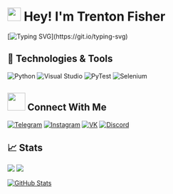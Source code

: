 <h1>
  <img src="https://emojis.slackmojis.com/emojis/images/1531849430/4246/blob-sunglasses.gif?1531849430" width="30"/>
  Hey! I'm Trenton Fisher
</h1>

[![Typing SVG](https://readme-typing-svg.demolab.com?font=Fira+Code&pause=1000&color=ff69b4&multiline=true&width=435&height=60&lines=Full+Stack+Software+Engineer.)](https://git.io/typing-svg)


## 🔧 Technologies & Tools
<!-- OS -->
<!-- ![Linux](https://img.shields.io/badge/OS-Linux%20Manjaro-informational?style=flat&logo=linux&logoColor=white&color=ff69b4) -->
<!-- ![Windows](https://img.shields.io/badge/OS-Windows-informational?style=flat&logo=windows&logoColor=white&color=ff69b4) -->


![Python](https://img.shields.io/badge/Code-Python-informational?style=flat&logo=python&logoColor=white&color=ff69b4)
![Visual Studio](https://img.shields.io/badge/IDE-Visual%20Studio-informational?style=flat&logo=visual-studio&logoColor=white&color=ff69b4)
![PyTest](https://img.shields.io/badge/Tools-pytest-informational?style=flat&logo=pytest&logoColor=white&color=ff69b4)
![Selenium](https://img.shields.io/badge/Tools-selenium-informational?style=flat&logo=selenium&logoColor=white&color=ff69b4)
<!-- ![django](https://img.shields.io/badge/Tools-django-informational?style=flat&logo=django&logoColor=white&color=ff69b4x) -->

<!-- Languages -->
<!-- ![Python](https://img.shields.io/badge/Code-Python-informational?style=flat&logo=python&logoColor=white&color=ff69b4) -->
<!-- ![C#](https://img.shields.io/badge/Code-C%23-informational?style=flat&logo=c-sharp&logoColor=white&color=ff69b4) -->
<!-- ![Xpath](https://img.shields.io/badge/Tools-Xpath-informational?style=flat&logoColor=white&color=ff69b4) -->
<!-- ![html5](https://img.shields.io/badge/Code-html5-informational?style=flat&logo=html5&logoColor=white&color=ff69b4) -->
<!-- ![css3](https://img.shields.io/badge/Code-css3-informational?style=flat&logo=css3&logoColor=white&color=ff69b4) -->

<!-- Tools -->
<!-- ![PostgreSQL](https://img.shields.io/badge/Tools-PostgreSQL-informational?style=flat&logo=postgresql&logoColor=white&color=ff69b4) -->
<!-- ![MySQL](https://img.shields.io/badge/Tools-MySQL-informational?style=flat&logo=mysql&logoColor=white&color=ff69b4) -->
<!-- ![Docker](https://img.shields.io/badge/Tools-Docker-informational?style=flat&logo=docker&logoColor=white&color=ff69b4) -->
<!-- ![GitHub](https://img.shields.io/badge/Tools-github-informational?style=flat&logo=github&logoColor=white&color=ff69b4x) -->
<!-- ![GitLab](https://img.shields.io/badge/Tools-gitlab-informational?style=flat&logo=gitlab&logoColor=white&color=ff69b4x) -->

<!-- IDEs -->
<!-- ![PyCharm](https://img.shields.io/badge/IDE-PyCharm-informational?style=flat&logo=pycharm&logoColor=white&color=ff69b4) -->
<!-- ![Visual Studio](https://img.shields.io/badge/IDE-Visual%20Studio-informational?style=flat&logo=visual-studio&logoColor=white&color=ff69b4) -->
<!-- ![VsCode](https://img.shields.io/badge/IDE-VsCode-informational?style=flat&logo=visual-studio-code&logoColor=white&color=ff69b4) -->
<!-- ![Notepad++](https://img.shields.io/badge/IDE-Notepad++-informational?style=flat&logo=notepad%2b%2b&logoColor=white&color=ff69b4) -->

<!-- Frameworks -->
<!-- ![PyTest](https://img.shields.io/badge/Tools-pytest-informational?style=flat&logo=pytest&logoColor=white&color=ff69b4) -->
<!-- ![Selenium](https://img.shields.io/badge/Tools-selenium-informational?style=flat&logo=selenium&logoColor=white&color=ff69b4) -->
<!-- ![Scrapy](https://img.shields.io/badge/Tools-scrapy-informational?style=flat&logoColor=white&color=ff69b4) -->
<!-- ![django](https://img.shields.io/badge/Tools-django-informational?style=flat&logo=django&logoColor=white&color=ff69b4x) -->
<!-- ![jquery](https://img.shields.io/badge/Tools-jquery-informational?style=flat&logo=jquery&logoColor=white&color=ff69b4x) -->
<!-- ![bootstrap](https://img.shields.io/badge/Tools-bootstrap-informational?style=flat&logo=bootstrap&logoColor=white&color=ff69b4x) -->
<!-- ![bulma](https://img.shields.io/badge/Tools-bulma-informational?style=flat&logo=bulma&logoColor=white&color=ff69b4x) -->
<!-- ![Stack%20Overflow](https://img.shields.io/badge/Tools-Stack%20Overflow-FE7A16?style=flat-square&logo=Stack-Overflow&logoColor=white") -->

## <img height="40" src="https://raw.githubusercontent.com/innng/innng/master/assets/kyubey.gif"/> Connect With Me
<!-- Contacts -->
[![Telegram](https://img.shields.io/badge/Telegram-2CA5E0?style=flat&logo=telegram&logoColor=white&color=229ED9)](https://t.me/Mitroll)
[![Instagram](https://img.shields.io/badge/Instagram-%23E4405F.svg?style=flat&logo=Instagram&logoColor=white&color=C13584)](https://www.instagram.com/t1roller)
[![VK](https://img.shields.io/badge/VK-%232E87FB.svg?style=flat&logo=vk&logoColor=white&color=229ED9)](https://vk.com/trhun)
[![Discord](https://img.shields.io/badge/Discord-%235865F2.svg?style=flat&logo=discord&logoColor=white&color=7289DA)](https://discordapp.com/users/648933636820959255)
<!-- [![Skype](https://img.shields.io/badge/Skype-%2300AFF0.svg?style=flat&logo=Skype&logoColor=white&color=009EDC)](https://join.skype.com/invite/JedhTjytbGNp) -->
<!-- ![](https://img.shields.io/badge/Slack-4A154B?style=flat&logo=slack&logoColor=white&color=4A154B) -->

## &#x1f4c8; Stats
[![](https://www.codewars.com/users/M1troll/badges/micro)](https://www.codewars.com/users/M1troll)
![](https://visitor-badge.glitch.me/badge?page_id=M1troll.M1troll&left_text=Visitors&right_color=%23ff69b4)

<a href="https://github.com/M1troll/M1troll">
  <img align="center" src="https://github-readme-stats.vercel.app/api?username=M1troll&show_icons=true&line_height=27&theme=radical" alt="GitHub Stats"/>
</a>
